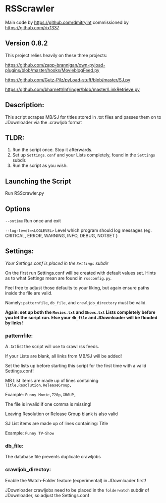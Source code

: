 #  RSScrawler
Main code by https://github.com/dmitryint commissioned by https://github.com/rix1337

## Version 0.8.2

This project relies heavily on these three projects:

https://github.com/zapp-brannigan/own-pyload-plugins/blob/master/hooks/MovieblogFeed.py

https://github.com/Gutz-Pilz/pyLoad-stuff/blob/master/SJ.py

https://github.com/bharnett/Infringer/blob/master/LinkRetrieve.py

## Description:

This script scrapes MB/SJ for titles stored in .txt files and passes them on to JDownloader via the .crawljob format

## TLDR:

1. Run the script once. Stop it afterwards.
2. Set up ```Settings.conf``` and your Lists completely, found in the ```Settings``` subdir.
3. Run the script as you wish.

## Launching the Script

Run RSScrawler.py

## Options

  ```--ontime```                  Run once and exit
  
  ```--log-level=<LOGLEVEL>```    Level which program should log messages (eg. CRITICAL, ERROR, WARNING, INFO, DEBUG, NOTSET )

## Settings:
*Your Settings.conf is placed in the ```Settings``` subdir*

On the first run Settings.conf will be created with default values set. Hints as to what Settings mean are found in ```rssconfig.py```.

Feel free to adjust those defaults to your liking, but again ensure paths inside the file are valid.

Namely: ```patternfile```, ```db_file```, and ```crawljob_directory``` must be valid.


**Again: set up both the ```Movies.txt``` and ```Shows.txt``` Lists completely before you let the script run. Else your ```db_file``` and JDownloader will be flooded by links!** 


### patternfile:

A .txt list the script will use to crawl rss feeds.

If your Lists are blank, all links from MB/SJ will be added!

Set the lists up before starting this script for the first time with a valid Settings.conf!

MB List items are made up of lines containing: ```Title,Resolution,ReleaseGroup,```

Example: ```Funny Movie,720p,GR0UP,```

The file is invalid if one comma is missing!

Leaving Resolution or Release Group blank is also valid

SJ List items are made up of lines containing: Title

Example: ```Funny TV-Show```


### db_file:

The database file prevents duplicate crawljobs


### crawljob_directoy:

Enable the Watch-Folder feature (experimental) in JDownloader first!

JDownloader crawljobs need to be placed in the ```folderwatch``` subdir of JDownloader, so adjust the Settings.conf
